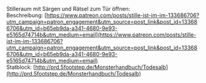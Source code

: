 Stilleraum mit Särgen und Rätsel zum Tür öffnen:  
Beschreibung: [https://www.patreon.com/posts/stille-ist-im-im-133686706?utm_campaign=patron_engagement&utm_source=post_link&post_id=133686706&utm_id=b65eb9da-a341-4680-9e93-e5165d74714b&utm_medium=email](https://www.patreon.com/posts/stille-ist-im-im-133686706?utm_campaign=patron_engagement&utm_source=post_link&post_id=133686706&utm_id=b65eb9da-a341-4680-9e93-e5165d74714b&utm_medium=email)  
Statblock: [http://prd.5footstep.de/Monsterhandbuch/Todesalb](http://prd.5footstep.de/Monsterhandbuch/Todesalb)
